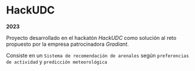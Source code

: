 # HackUDC

**2023**

Proyecto desarrollado en el hackatón *HackUDC* como solución al reto propuesto por la empresa patrocinadora *Gradiant*. 

Consiste en un `Sistema de recomendación de arenales` según `preferencias de actividad` y `predicción meteorológica`


